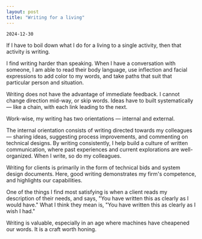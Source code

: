 ```yaml
---
layout: post
title: "Writing for a living"
---
```


`2024-12-30`

If I have to boil down what I do for a living to a single activity, then that activity is writing.

I find writing harder than speaking. When I have a conversation with someone, I am able to read their body language, use inflection and facial expressions to add color to my words, and take paths that suit that particular person and situation.

Writing does not have the advantage of immediate feedback. I cannot change direction mid-way, or skip words. Ideas have to built systematically — like a chain, with each link leading to the next. 

Work-wise, my writing has two orientations — internal and external.

The internal orientation consists of writing directed towards my colleagues — sharing ideas, suggesting process improvements, and commenting on technical designs. By writing consistently, I help build a culture of written communication, where past experiences and current explorations are well-organized. When I write, so do my colleagues.

Writing for clients is primarily in the form of technical bids and system design documents. Here, good writing demonstrates my firm's competence, and highlights our capabilities.

One of the things I find most satisfying is when a client reads my description of their needs, and says, "You have written this as clearly as I would have." What I think they mean is, "You have written this as clearly as I wish I had."

Writing is valuable, especially in an age where machines have cheapened our words. It is a craft worth honing.
